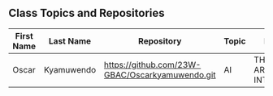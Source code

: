 ## Class Topics and Repositories


| First Name | Last Name |Repository| Topic | First Title | Target Group |
|----|---|--|---|---|---|
|Oscar|Kyamuwendo|https://github.com/23W-GBAC/Oscarkyamuwendo.git|AI| THREATS OF ARTIFICIAL INTELLIGENCE| Software developers |

